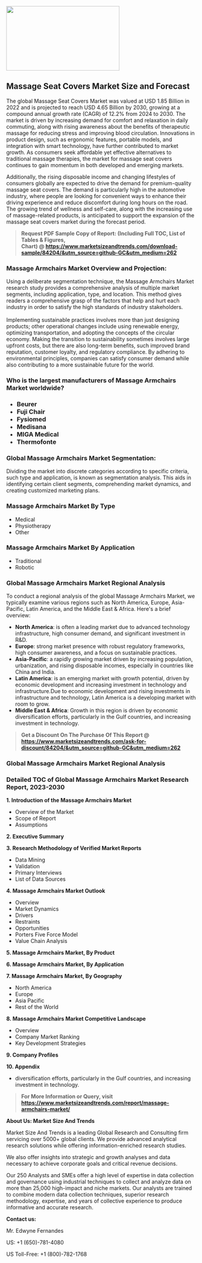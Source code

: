 <p><img class="alignnone size-medium wp-image-20088" src="https://ffe5etoiles.com/wp-content/uploads/2024/12/MST1-300x171.png" alt="" width="300" height="171" /></p><h2>Massage Seat Covers Market Size and Forecast</h2><p>The global Massage Seat Covers Market was valued at USD 1.85 Billion in 2022 and is projected to reach USD 4.65 Billion by 2030, growing at a compound annual growth rate (CAGR) of 12.2% from 2024 to 2030. The market is driven by increasing demand for comfort and relaxation in daily commuting, along with rising awareness about the benefits of therapeutic massage for reducing stress and improving blood circulation. Innovations in product design, such as ergonomic features, portable models, and integration with smart technology, have further contributed to market growth. As consumers seek affordable yet effective alternatives to traditional massage therapies, the market for massage seat covers continues to gain momentum in both developed and emerging markets.</p><p>Additionally, the rising disposable income and changing lifestyles of consumers globally are expected to drive the demand for premium-quality massage seat covers. The demand is particularly high in the automotive industry, where people are looking for convenient ways to enhance their driving experience and reduce discomfort during long hours on the road. The growing trend of wellness and self-care, along with the increasing use of massage-related products, is anticipated to support the expansion of the massage seat covers market during the forecast period.</p></p><blockquote id="" class=""><strong>Request PDF Sample Copy of Report: (Including Full TOC, List of Tables &amp; Figures, Chart)&nbsp;@&nbsp;<strong><a href="https://www.marketsizeandtrends.com/download-sample/84204/&utm_source=github-GC&utm_medium=262" target="_blank">https://www.marketsizeandtrends.com/download-sample/84204/&utm_source=github-GC&utm_medium=262</a></strong></strong></blockquote><h3 id="" class="">Massage Armchairs Market&nbsp;Overview and Projection:</h3><p id="" class="">Using a deliberate segmentation technique, the Massage Armchairs Market research study provides a comprehensive analysis of multiple market segments, including application, type, and location. This method gives readers a comprehensive grasp of the factors that help and hurt each industry in order to satisfy the high standards of industry stakeholders. <br /> <br />Implementing sustainable practices involves more than just designing products; other operational changes include using renewable energy, optimizing transportation, and adopting the concepts of the circular economy. Making the transition to sustainability sometimes involves large upfront costs, but there are also long-term benefits, such improved brand reputation, customer loyalty, and regulatory compliance. By adhering to environmental principles, companies can satisfy consumer demand while also contributing to a more sustainable future for the world.</p><h3 id="" class="">Who is the largest manufacturers of&nbsp;Massage Armchairs Market worldwide?</h3><h3 class=""><p><ul><li>Beurer </li><li> Fuji Chair </li><li> Fysiomed </li><li> Medisana </li><li> MIGA Medical </li><li> Thermofonte</li></ul></p></h3><h3 id="" class="">Global&nbsp;Massage Armchairs Market Segmentation:</h3><p id="" class="">Dividing the market into discrete categories according to specific criteria, such type and application, is known as segmentation analysis. This aids in identifying certain client segments, comprehending market dynamics, and creating customized marketing plans.</p><h3 id="" class="">Massage Armchairs Market&nbsp;By Type</h3><p><p><ul><li>Medical</li><li> Physiotherapy</li><li> Other</p></li></ul></p></p><h3 id="" class="">Massage Armchairs Market&nbsp;By Application</h3><p class=""><p><ul><li>Traditional</li><li> Robotic</li></ul></p></p><h3 id="" class="">Global Massage Armchairs Market Regional Analysis</h3><p id="" class="">To conduct a regional analysis of the global Massage Armchairs Market, we typically examine various regions such as North America, Europe, Asia-Pacific, Latin America, and the Middle East &amp; Africa. Here's a brief overview:</p><ul><li><strong>North America</strong>: is often a leading market due to advanced technology infrastructure, high consumer demand, and significant investment in R&amp;D.</li><li><strong>Europe</strong>: strong market presence with robust regulatory frameworks, high consumer awareness, and a focus on sustainable practices.</li><li><strong>Asia-Pacific</strong>: a rapidly growing market driven by increasing population, urbanization, and rising disposable incomes, especially in countries like China and India.</li><li><strong>Latin America</strong>: is an emerging market with growth potential, driven by economic development and increasing investment in technology and infrastructure.Due to economic development and rising investments in infrastructure and technology, Latin America is a developing market with room to grow.</li><li><strong>Middle East &amp; Africa</strong>: Growth in this region is driven by economic diversification efforts, particularly in the Gulf countries, and increasing investment in technology.</li></ul><blockquote id="" class=""><strong>Get a Discount On The Purchase Of This Report @ <strong><a href="https://www.marketsizeandtrends.com/ask-for-discount/84204/&utm_source=github-GC&utm_medium=262" target="_blank">https://www.marketsizeandtrends.com/ask-for-discount/84204/&utm_source=github-GC&utm_medium=262</a></strong></strong></blockquote><h3 id="" class="">Global Massage Armchairs Market Regional Analysis</h3><h3 id="" class="">Detailed TOC of Global Massage Armchairs Market Research Report, 2023-2030</h3><p id="" class=""><strong>1. Introduction of the Massage Armchairs Market</strong></p><ul><li>Overview of the Market</li><li>Scope of Report</li><li>Assumptions</li></ul><p id="" class=""><strong>2. Executive Summary</strong></p><p id="" class=""><strong>3. Research Methodology of Verified Market Reports</strong></p><ul><li>Data Mining</li><li>Validation</li><li>Primary Interviews</li><li>List of Data Sources</li></ul><p id="" class=""><strong>4. Massage Armchairs Market Outlook</strong></p><ul><li>Overview</li><li>Market Dynamics</li><li>Drivers</li><li>Restraints</li><li>Opportunities</li><li>Porters Five Force Model</li><li>Value Chain Analysis</li></ul><p id="" class=""><strong>5. Massage Armchairs Market, By Product</strong></p><p id="" class=""><strong>6. Massage Armchairs Market, By Application</strong></p><p id="" class=""><strong>7. Massage Armchairs Market, By Geography</strong></p><ul><li>North America</li><li>Europe</li><li>Asia Pacific</li><li>Rest of the World</li></ul><p id="" class=""><strong>8. Massage Armchairs Market Competitive Landscape</strong></p><ul><li>Overview</li><li>Company Market Ranking</li><li>Key Development Strategies</li></ul><p id="" class=""><strong>9. Company Profiles</strong></p><p id="" class=""><strong>10. Appendix</strong></p><ul><li>diversification efforts, particularly in the Gulf countries, and increasing investment in technology.</li></ul><blockquote id="" class=""><strong>For More Information or Query, visit <strong><strong><a href="https://www.marketsizeandtrends.com/report/massage-armchairs-market/" target="_blank">https://www.marketsizeandtrends.com/report/massage-armchairs-market/</a></strong></strong></strong></blockquote><p id="" class=""><strong>About Us: Market Size And Trends</strong></p><p id="" class="">Market Size And Trends is a leading Global Research and Consulting firm servicing over 5000+ global clients. We provide advanced analytical research solutions while offering information-enriched research studies.</p><p id="" class="">We also offer insights into strategic and growth analyses and data necessary to achieve corporate goals and critical revenue decisions.</p><p id="" class="">Our 250 Analysts and SMEs offer a high level of expertise in data collection and governance using industrial techniques to collect and analyze data on more than 25,000 high-impact and niche markets. Our analysts are trained to combine modern data collection techniques, superior research methodology, expertise, and years of collective experience to produce informative and accurate research.</p><p id="" class=""><strong>Contact us:</strong></p><p id="" class="">Mr. Edwyne Fernandes</p><p id="" class="">US: +1 (650)-781-4080</p><p id="" class="">US Toll-Free: +1 (800)-782-1768</p>
